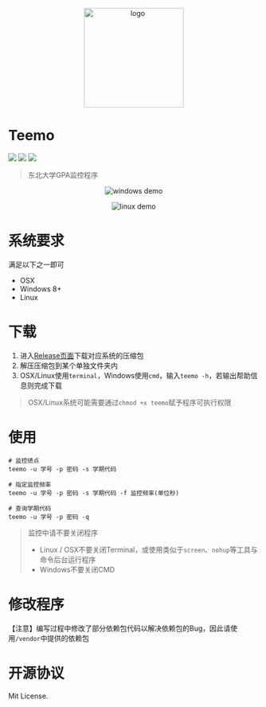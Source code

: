 <p align="center">
    <img src="https://raw.githubusercontent.com/iMyOwn/teemo/master/img/logo.png" alt="logo" width="200">
</p>

# Teemo
![](https://img.shields.io/github/release-date/iMyOwn/teemo)
![](https://img.shields.io/github/license/iMyown/teemo)
![](https://img.shields.io/github/go-mod/go-version/iMyOwn/teemo)

> 东北大学GPA监控程序

<p align="center">
    <img src="https://raw.githubusercontent.com/iMyOwn/teemo/master/img/demo@windows.png" alt="windows demo">
</p>
<p align="center">
    <img src="https://raw.githubusercontent.com/iMyOwn/teemo/master/img/demo@linux.png" alt="linux demo">
</p>

# 系统要求
满足以下之一即可
- OSX
- Windows 8+
- Linux

# 下载
1. 进入[Release页面](https://github.com/iMyOwn/teemo/releases)下载对应系统的压缩包
2. 解压压缩包到某个单独文件夹内
3. OSX/Linux使用`terminal`，Windows使用`cmd`，输入`teemo -h`，若输出帮助信息则完成下载
> OSX/Linux系统可能需要通过`chmod +x teemo`赋予程序可执行权限

# 使用
```shell script
# 监控绩点	
teemo -u 学号 -p 密码 -s 学期代码

# 指定监控频率
teemo -u 学号 -p 密码 -s 学期代码 -f 监控频率(单位秒)

# 查询学期代码	
teemo -u 学号 -p 密码 -q
```
> 监控中请不要关闭程序
> 
> - Linux / OSX不要关闭Terminal，或使用类似于`screen`、`nohup`等工具与命令后台运行程序
> - Windows不要关闭CMD

# 修改程序
【注意】编写过程中修改了部分依赖包代码以解决依赖包的Bug，因此请使用`/vendor`中提供的依赖包

# 开源协议
Mit License.